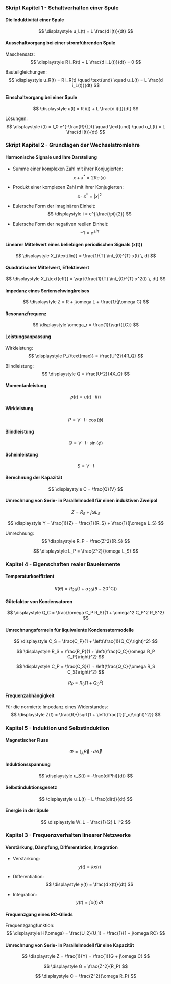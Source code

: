 ### Skript Kapitel 1 - Schaltverhalten einer Spule

#### Die Induktivität einer Spule

$$
\displaystyle u_L(t) = L \frac{d i(t)}{dt}
$$

#### Ausschaltvorgang bei einer stromführenden Spule

Maschensatz:
$$
\displaystyle R i_R(t) + L \frac{d i_L(t)}{dt} = 0
$$

Bauteilgleichungen:
$$
\displaystyle u_R(t) = R i_R(t) \quad \text{und} \quad u_L(t) = L \frac{d i_L(t)}{dt}
$$

#### Einschaltvorgang bei einer Spule

$$
\displaystyle u(t) = R i(t) + L \frac{d i(t)}{dt}
$$

Lösungen:
$$
\displaystyle i(t) = I_0 e^{-\frac{R}{L}t} \quad \text{und} \quad u_L(t) = L \frac{d i(t)}{dt}
$$

### Skript Kapitel 2 - Grundlagen der Wechselstromlehre

#### Harmonische Signale und Ihre Darstellung

- Summe einer komplexen Zahl mit ihrer Konjugierten:
$$
\displaystyle x + x^* = 2 \operatorname{Re}(x)
$$

- Produkt einer komplexen Zahl mit ihrer Konjugierten:
$$
\displaystyle x \cdot x^* = |x|^2
$$

- Eulersche Form der imaginären Einheit:
$$
\displaystyle i = e^{i\frac{\pi}{2}}
$$

- Eulersche Form der negativen reellen Einheit:
$$
\displaystyle -1 = e^{\pm i\pi}
$$

#### Linearer Mittelwert eines beliebigen periodischen Signals \(x(t)\)

$$
\displaystyle X_{\text{lin}} = \frac{1}{T} \int_{0}^{T} x(t) \, dt
$$

#### Quadratischer Mittelwert, Effektivwert

$$
\displaystyle X_{\text{eff}} = \sqrt{\frac{1}{T} \int_{0}^{T} x^2(t) \, dt}
$$

#### Impedanz eines Serienschwingkreises

$$
\displaystyle Z = R + j\omega L + \frac{1}{j\omega C}
$$

#### Resonanzfrequenz

$$
\displaystyle \omega_r = \frac{1}{\sqrt{LC}}
$$

#### Leistungsanpassung

Wirkleistung:
$$
\displaystyle P_{\text{max}} = \frac{U^2}{4R_Q}
$$

Blindleistung:
$$
\displaystyle Q = \frac{U^2}{4X_Q}
$$

#### Momentanleistung

$$
\displaystyle p(t) = u(t) \cdot i(t)
$$

#### Wirkleistung

$$
\displaystyle P = V \cdot I \cdot \cos(\phi)
$$

#### Blindleistung

$$
\displaystyle Q = V \cdot I \cdot \sin(\phi)
$$

#### Scheinleistung

$$
\displaystyle S = V \cdot I
$$

#### Berechnung der Kapazität

$$
\displaystyle C = \frac{Q}{V}
$$

#### Umrechnung von Serie- in Parallelmodell für einen induktiven Zweipol

$$
\displaystyle Z = R_S + j\omega L_S
$$

$$
\displaystyle Y = \frac{1}{Z} = \frac{1}{R_S} + \frac{1}{j\omega L_S}
$$

Umrechnung:
$$
\displaystyle R_P = \frac{Z^2}{R_S}
$$

$$
\displaystyle L_P = \frac{Z^2}{\omega L_S}
$$

### Kapitel 4 - Eigenschaften realer Bauelemente

#### Temperaturkoeffizient

$$
\displaystyle R(\theta) = R_{20}(1 + \alpha_{20}(\theta - 20^\circ \text{C}))
$$

#### Gütefaktor von Kondensatoren

$$
\displaystyle Q_C = \frac{\omega C_P R_S}{1 + \omega^2 C_P^2 R_S^2}
$$

#### Umrechnungsformeln für äquivalente Kondensatormodelle

$$
\displaystyle C_S = \frac{C_P}{1 + \left(\frac{1}{Q_C}\right)^2}
$$

$$
\displaystyle R_S = \frac{R_P}{1 + \left(\frac{Q_C}{\omega R_P C_P}\right)^2}
$$

$$
\displaystyle C_P = \frac{C_S}{1 + \left(\frac{Q_C}{\omega R_S C_S}\right)^2}
$$

$$
\displaystyle R_P = R_S (1 + Q_C^2)
$$

#### Frequenzabhängigkeit

Für die normierte Impedanz eines Widerstandes:
$$
\displaystyle Z(f) = \frac{R}{\sqrt{1 + \left(\frac{f}{f_c}\right)^2}}
$$

### Kapitel 5 - Induktion und Selbstinduktion

#### Magnetischer Fluss

$$
\displaystyle \Phi = \int_{A} \vec{B} \cdot d\vec{A}
$$

#### Induktionsspannung

$$
\displaystyle u_S(t) = -\frac{d\Phi}{dt}
$$

#### Selbstinduktionsgesetz

$$
\displaystyle u_L(t) = L \frac{di(t)}{dt}
$$

#### Energie in der Spule

$$
\displaystyle W_L = \frac{1}{2} L i^2
$$

### Kapitel 3 - Frequenzverhalten linearer Netzwerke

#### Verstärkung, Dämpfung, Differentiation, Integration

- Verstärkung:
$$
\displaystyle y(t) = k x(t)
$$

- Differentiation:
$$
\displaystyle y(t) = \frac{d x(t)}{dt}
$$

- Integration:
$$
\displaystyle y(t) = \int x(t) \, dt
$$

#### Frequenzgang eines RC-Glieds

Frequenzgangfunktion:
$$
\displaystyle H(\omega) = \frac{U_2}{U_1} = \frac{1}{1 + j\omega RC}
$$

#### Umrechnung von Serie- in Parallelmodell für eine Kapazität

$$
\displaystyle Z = \frac{1}{Y} = \frac{1}{G + j\omega C}
$$

$$
\displaystyle G = \frac{Z^2}{R_P}
$$

$$
\displaystyle C = \frac{Z^2}{\omega R_P}
$$
